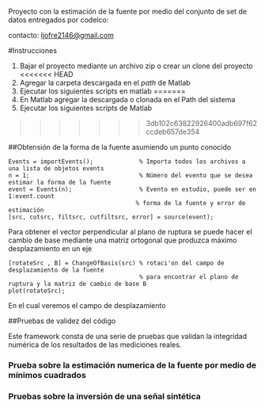Proyecto con la estimación de la fuente por medio del conjunto de set de datos
entregados por codelco:

contacto: ljofre2146@gmail.com

#Instrucciones

1. Bajar el proyecto mediante un archivo zip o crear un clone del proyecto
<<<<<<< HEAD
2. Agregar la carpeta descargada en el *path* de Matlab
3. Ejecutar los siguientes scripts en matlab
=======
2. En Matlab agregar la descargada o clonada en el Path del sistema
3. Ejecutar los siguientes scripts de Matlab
>>>>>>> 3db102c63822926400adb697f62ccdeb657de354

##Obtensión de la forma de la fuente asumiendo un punto conocido

 ```
Events = importEvents();             % Importa todos los archivos a una lista de objetos events
n = 1;                               % Número del evento que se desea estimar la forma de la fuente
event = Events(n);                   % Evento en estudio, puede ser en 1:event.count
                                     % forma de la fuente y error de estimación
[src, cutsrc, filtsrc, cutfiltsrc, error] = source(event);  
```
Para obtener el vector perpendicular al plano de ruptura se puede hacer el cambio de base
mediante una matriz ortogonal que produzca máximo desplazamiento en un eje

```        
[rotateSrc , B] = ChangeOfBasis(src) % rotaci'on del campo de desplazamiento de la fuente
                                     % para encontrar el plano de ruptura y la matriz de cambio de base B
plot(rotateSrc);
 ```
En el cual veremos el campo de desplazamiento

##Pruebas de validez del código 
 
Este framework consta de una serie de pruebas que validan la integridad numérica de los resultados de las mediciones reales.
### Prueba sobre la estimación numerica de la fuente por medio de mínimos cuadrados
### Pruebas sobre la inversión de una señal sintética


###
 
 